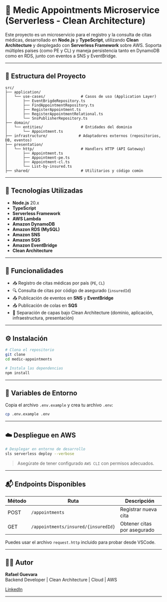 # 🏥 Medic Appointments Microservice (Serverless - Clean Architecture)

Este proyecto es un microservicio para el registro y la consulta de citas médicas, desarrollado en **Node.js** y **TypeScript**, utilizando **Clean Architecture** y desplegado con **Serverless Framework** sobre AWS. Soporta múltiples países (como PE y CL) y maneja persistencia tanto en DynamoDB como en RDS, junto con eventos a SNS y EventBridge.

---

## 📂 Estructura del Proyecto

```
src/
├── application/
│   └── use-cases/                # Casos de uso (Application Layer)
│       ├── EventBrigdeRepository.ts
│       ├── FindAppointmentRepository.ts
│       ├── RegisterAppointment.ts
│       ├── RegisterAppointmentRelational.ts
│       └── SnsPublisherRepository.ts
├── domain/
│   └── entities/                 # Entidades del dominio
│       └── Appointment.ts
├── infrastructure/              # Adaptadores externos (repositorios, DB, eventos)
├── presentation/
│   └── http/                     # Handlers HTTP (API Gateway)
│       ├── Appointment.ts
│       ├── Appointment-pe.ts
│       ├── Appointment-cl.ts
│       └── List-by-insured.ts
├── shared/                       # Utilitarios y código común
```

---

## 🚀 Tecnologías Utilizadas

- **Node.js** 20.x
- **TypeScript**
- **Serverless Framework**
- **AWS Lambda**
- **Amazon DynamoDB**
- **Amazon RDS (MySQL)**
- **Amazon SNS**
- **Amazon SQS**
- **Amazon EventBridge**
- **Clean Architecture**

---

## 📌 Funcionalidades

- 📥 Registro de citas médicas por país (`PE`, `CL`)
- 🔍 Consulta de citas por código de asegurado (`insuredId`)
- 📤 Publicación de eventos en **SNS** y **EventBridge**
- 📤 Publicación de colas en **SQS**
- 🧱 Separación de capas bajo Clean Architecture (dominio, aplicación, infraestructura, presentación)

---

## ⚙️ Instalación

```bash
# Clona el repositorio
git clone 
cd medic-appointments

# Instala las dependencias
npm install
```

---

## 🔐 Variables de Entorno

Copia el archivo `.env.example` y crea tu archivo `.env`:

```bash
cp .env.example .env
```

---

## ☁️ Despliegue en AWS

```bash
# Desplegar en entorno de desarrollo
sls serverless deploy --verbose
```

> Asegúrate de tener configurado `AWS CLI` con permisos adecuados.

---

## 📬 Endpoints Disponibles

| Método | Ruta                                     | Descripción                             |
|--------|------------------------------------------|-----------------------------------------|
| POST   | `/appointments`                          | Registrar nueva cita                    |
| GET    | `/appointments/insured/{insuredId}`      | Obtener citas por asegurado             |


Puedes usar el archivo `request.http` incluido para probar desde VSCode.

---

## 👨‍💻 Autor

**Rafael Guevara**  
Backend Developer | Clean Architecture | Cloud | AWS

[LinkedIn](https://www.linkedin.com/in/rafaelguevara)

---
